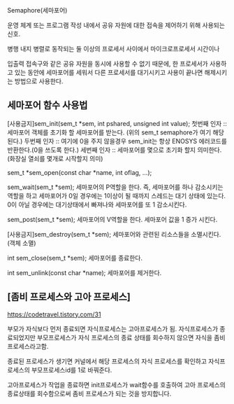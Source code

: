 Semaphore(세마포어)

운영 체계 또는 프로그램 작성 내에서 공유 자원에 대한 접속을 제어하기 위해 사용되는 신호.

병행 내지 병렬로 동작되는 둘 이상의 프로세서 사이에서 마이크로프로세서 시간이나

입출력 접속구와 같은 공유 자원을 동시에 사용할 수 없기 때문에,
한 프로세서가 사용하고 있는 동안에 세마포어를 세워서 다른 프로세서를 대기시키고
사용이 끝나면 해제시키는 방법으로 사용한다.

## 세마포어 함수 사용법


[사용금지]sem_init(sem_t *sem, int pshared, unsigned int value);
첫번째 인자 :: 세마포어 객체를 초기화 할 세마포어를 받는다. (위의 sem_t semaphore가 여기 해당된다.)
두번째 인자 :: 여기에 0을 주지 않을경우 sem_init는 항상 ENOSYS 에러코드를 반환한다.(0을 쓰도록 한다.)
세번째 인자 :: 세마포어를 몇으로 초기화 할지 의미한다.(화장실 열쇠를 몇개로 시작할지 의미)

sem_t *sem_open(const char *name, int oflag, ...);

sem_wait(sem_t *sem);
세마포어의 P역할을 한다.
즉, 세마포어를 하나 감소시키는 역할을 하고 세마포어가 0일 경우에는 1이상이 될 때까지 스레드는 대기 상태에 있는다.
0이 아닐 경우에는 대기상태에서 빠져나와 세마포어를 또 1 감소시킨다.

sem_post(sem_t *sem);
세마포어의 V역할을 한다.
세마포어 값을 1 증가 시킨다.

[사용금지]sem_destroy(sem_t *sem);
세마포어와 관련된 리소스들을 소멸시킨다. (객체 소멸)

int sem_close(sem_t *sem);
세마포어를 종료한다.

int sem_unlink(const char *name);
세마포어를 제거한다.



## [좀비 프로세스와 고아 프로세스]
https://codetravel.tistory.com/31

부모가 자식보다 먼저 종료되면 자식프로세스는 고아프로세스가 됨.
자식프로세스가 종료되었지만 부모프로세스가 자식 프로세스의 종료 상태를 회수하지 않으면 자식을 좀비프로세스라고함.

종료된 프로세스가 생기면 커널에서 해당 프로세스의 자식 프로세스를 확인하고
자식프로세스의 부모프로세스id를 1로 바꿔준다.

고아프로세스가 작업을 종료하면 init프로세스가 wait함수를 호출하여 고아 프로세스의 종료상태를
회수함으로써 좀비 프로세스가 되는 것을 방지합니다.
